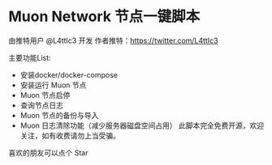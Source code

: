 # Muon Network 节点一键脚本
由推特用户 @L4ttIc3 开发 作者推特：https://twitter.com/L4ttIc3

主要功能List:

- 安装docker/docker-compose
- 安装运行 Muon 节点
- Muon 节点启停
- 查询节点日志
- Muon 节点的备份与导入
- Muon 日志清除功能（减少服务器磁盘空间占用）
此脚本完全免费开源，欢迎关注，如有收费请勿上当受骗。

喜欢的朋友可以点个 Star

